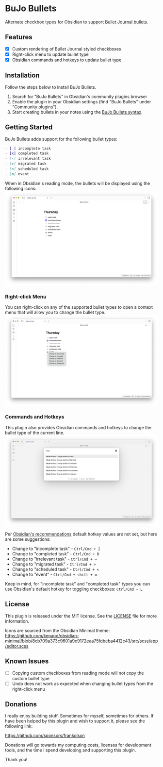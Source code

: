 # BuJo Bullets

Alternate checkbox types for Obsidian to support [Bullet Journal bullets](https://bulletjournal.com/blogs/faq/what-is-rapid-logging-understand-rapid-logging-bullets-and-signifiers).

## Features

- [x] Custom rendering of Bullet Journal styled checkboxes
- [x] Right-click menu to update bullet type
- [x] Obsidian commands and hotkeys to update bullet type

## Installation

Follow the steps below to install BuJo Bullets.

1. Search for "BuJo Bullets" in Obsidian's community plugins browser
2. Enable the plugin in your Obsidian settings (find "BuJo Bullets" under "Community plugins").
5. Start creating bullets in your notes using the [BuJo Bullets syntax](https://bulletjournal.com/blogs/faq/what-is-rapid-logging-understand-rapid-logging-bullets-and-signifiers).

## Getting Started

BuJo Bullets adds support for the following bullet types:
```markdown
- [ ] incomplete task
- [x] completed task
- [-] irrelevant task
- [>] migrated task
- [<] scheduled task
- [o] event
```

When in Obsidian's reading mode, the bullets will be displayed using the following icons:
![BuJo Bullets icons](/docs/images/rendered-bullets.png)

### Right-click Menu
You can right-click on any of the supported bullet types to open a context menu that will allow you to change the bullet type.
![BuJo Bullets context menu](/docs/images/context-menu.png)

### Commands and Hotkeys
This plugin also provides Obsidian commands and hotkeys to change the bullet type of the current line.
![BuJo Bullets commands](/docs/images/command-palette.png)

Per [Obsidian's recommendations](https://docs.obsidian.md/Plugins/User+interface/Commands#Hot+keys) default hotkey values are not set, but here are some suggestions:
- Change to "incomplete task" - `Ctrl/Cmd + I`
- Change to "completed task" - `Ctrl/Cmd + D`
- Change to "irrelevant task" - `Ctrl/Cmd + ~`
- Change to "migrated task" - `Ctrl/Cmd + >`
- Change to "scheduled task" - `Ctrl/Cmd + <`
- Change to "event" - `Ctrl/Cmd + shift + o`

Keep in mind, for "incomplete task" and "completed task" types you can use Obsidian's default hotkey for toggling checkboxes: `Ctrl/Cmd + L`

## License

This plugin is released under the MIT license. See the [LICENSE](/LICENSE) file for more information.

Icons are sourced from the Obsidian Minimal theme: https://github.com/kepano/obsidian-minimal/blob/8cb709a373c9601a9e9172eaa75fdbeba4412c43/src/scss/app/editor.scss

## Known Issues

- [ ] Copying custom checkboxes from reading mode will not copy the custom bullet type
- [ ] Undo does not work as expected when changing bullet types from the right-click menu

## Donations

I really enjoy building stuff. Sometimes for myself, sometimes for others. If have been helped by this plugin and wish to support it, please see the following link:

https://github.com/sponsors/frankolson

Donations will go towards my computing costs, licenses for development tools, and the time I spend developing and supporting this plugin.

Thank you!